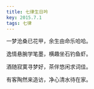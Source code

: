 ```yaml
---
title: 七律生日吟
key: 2015.7.1
tags: 七律
---
```


一梦沧桑已花甲，余生由命乐哈哈。

逸情悬腕学笔墨，横趣坐石钓鱼虾。

酒随寂寞寻梦好，茶伴悠闲求词佳。

有客陶然来造访，净心清水待在家。

</br>

